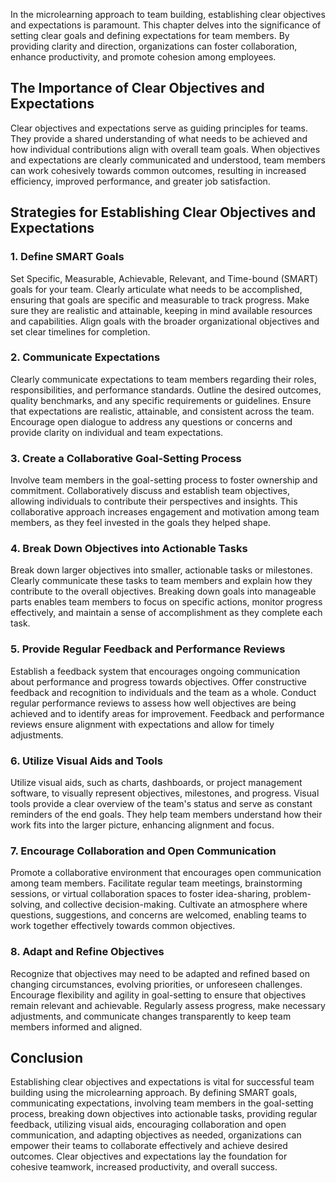 
In the microlearning approach to team building, establishing clear objectives and expectations is paramount. This chapter delves into the significance of setting clear goals and defining expectations for team members. By providing clarity and direction, organizations can foster collaboration, enhance productivity, and promote cohesion among employees.

The Importance of Clear Objectives and Expectations
---------------------------------------------------

Clear objectives and expectations serve as guiding principles for teams. They provide a shared understanding of what needs to be achieved and how individual contributions align with overall team goals. When objectives and expectations are clearly communicated and understood, team members can work cohesively towards common outcomes, resulting in increased efficiency, improved performance, and greater job satisfaction.

Strategies for Establishing Clear Objectives and Expectations
-------------------------------------------------------------

### 1. Define SMART Goals

Set Specific, Measurable, Achievable, Relevant, and Time-bound (SMART) goals for your team. Clearly articulate what needs to be accomplished, ensuring that goals are specific and measurable to track progress. Make sure they are realistic and attainable, keeping in mind available resources and capabilities. Align goals with the broader organizational objectives and set clear timelines for completion.

### 2. Communicate Expectations

Clearly communicate expectations to team members regarding their roles, responsibilities, and performance standards. Outline the desired outcomes, quality benchmarks, and any specific requirements or guidelines. Ensure that expectations are realistic, attainable, and consistent across the team. Encourage open dialogue to address any questions or concerns and provide clarity on individual and team expectations.

### 3. Create a Collaborative Goal-Setting Process

Involve team members in the goal-setting process to foster ownership and commitment. Collaboratively discuss and establish team objectives, allowing individuals to contribute their perspectives and insights. This collaborative approach increases engagement and motivation among team members, as they feel invested in the goals they helped shape.

### 4. Break Down Objectives into Actionable Tasks

Break down larger objectives into smaller, actionable tasks or milestones. Clearly communicate these tasks to team members and explain how they contribute to the overall objectives. Breaking down goals into manageable parts enables team members to focus on specific actions, monitor progress effectively, and maintain a sense of accomplishment as they complete each task.

### 5. Provide Regular Feedback and Performance Reviews

Establish a feedback system that encourages ongoing communication about performance and progress towards objectives. Offer constructive feedback and recognition to individuals and the team as a whole. Conduct regular performance reviews to assess how well objectives are being achieved and to identify areas for improvement. Feedback and performance reviews ensure alignment with expectations and allow for timely adjustments.

### 6. Utilize Visual Aids and Tools

Utilize visual aids, such as charts, dashboards, or project management software, to visually represent objectives, milestones, and progress. Visual tools provide a clear overview of the team's status and serve as constant reminders of the end goals. They help team members understand how their work fits into the larger picture, enhancing alignment and focus.

### 7. Encourage Collaboration and Open Communication

Promote a collaborative environment that encourages open communication among team members. Facilitate regular team meetings, brainstorming sessions, or virtual collaboration spaces to foster idea-sharing, problem-solving, and collective decision-making. Cultivate an atmosphere where questions, suggestions, and concerns are welcomed, enabling teams to work together effectively towards common objectives.

### 8. Adapt and Refine Objectives

Recognize that objectives may need to be adapted and refined based on changing circumstances, evolving priorities, or unforeseen challenges. Encourage flexibility and agility in goal-setting to ensure that objectives remain relevant and achievable. Regularly assess progress, make necessary adjustments, and communicate changes transparently to keep team members informed and aligned.

Conclusion
----------

Establishing clear objectives and expectations is vital for successful team building using the microlearning approach. By defining SMART goals, communicating expectations, involving team members in the goal-setting process, breaking down objectives into actionable tasks, providing regular feedback, utilizing visual aids, encouraging collaboration and open communication, and adapting objectives as needed, organizations can empower their teams to collaborate effectively and achieve desired outcomes. Clear objectives and expectations lay the foundation for cohesive teamwork, increased productivity, and overall success.
